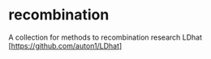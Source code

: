 # recombination
A collection for methods to recombination research
LDhat [https://github.com/auton1/LDhat]
